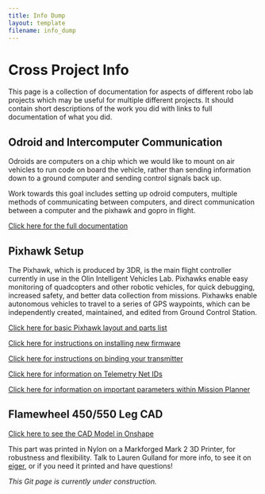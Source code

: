 ```yaml
---
title: Info Dump
layout: template
filename: info_dump
--- 
```


# Cross Project Info
This page is a collection of documentation for aspects of different robo lab projects which may be useful for multiple different projects.  It should contain short descriptions of the work you did with links to full documentation of what you did.

## Odroid and Intercomputer Communication
Odroids are computers on a chip which we would like to mount on air vehicles to run code on board the vehicle, rather than sending information down to a ground computer and sending control signals back up.

Work towards this goal includes setting up odroid computers, multiple methods of communicating between computers, and direct communication between a computer and the pixhawk and gopro in flight.

[Click here for the full documentation](Odroid_Setup)

## Pixhawk Setup
The Pixhawk, which is produced by 3DR, is the main flight controller currently in use in the Olin Intelligent Vehicles Lab. Pixhawks enable easy monitoring of quadcopters and other robotic vehicles, for quick debugging, increased safety, and better data collection from missions. Pixhawks enable autonomous vehicles to travel to a series of GPS waypoints, which can be independently created, maintained, and edited from Ground Control Station.

[Click here for basic Pixhawk layout and parts list](pixhawk_setup)

[Click here for instructions on installing new firmware](http://ardupilot.org/copter/docs/common-loading-firmware-onto-pixhawk.html)

[Click here for instructions on binding your transmitter](binding_transmitters)

[Click here for information on Telemetry Net IDs](net_ids)

[Click here for information on important parameters within Mission Planner](important_params)

## Flamewheel 450/550 Leg CAD
[Click here to see the CAD Model in Onshape](https://cad.onshape.com/documents/0b143637ae8ff380afb1463d/w/cd78b157d9237b7e200847d2/e/3c4aa47134e51d3430e6769a)

This part was printed in Nylon on a Markforged Mark 2 3D Printer, for robustness and flexibility. Talk to Lauren Gulland for more info, to see it on [eiger](https://www.eiger.io), or if you need it printed and have questions!

*This Git page is currently under construction.*
